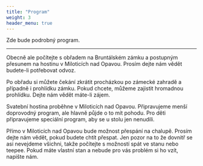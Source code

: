 ```yaml
---
title: "Program"
weight: 3
header_menu: true
---
```


Zde bude podrobný program.

---

Obecně ale počítejte s obřadem na Bruntálském zámku a postupným přesunem na hostinu v Miloticích nad Opavou. Prosím dejte nám vědět budete-li potřebovat odvoz.

Po obřadu si můžete čekání zkrátit procházkou po zámecké zahradě a případně i prohlídku zámku. Pokud chcete, můžeme zajistit hromadnou prohlídku. Dejte nám vědět máte-li zájem.

Svatební hostina proběhne v Miloticích nad Opavou. Připravujeme menší doprovodný program, ale hlavně půjde o to mít pohodu. Pro děti připravujeme speciální program, aby se u stolu jen nenudili.

Přímo v Miloticích nad Opavou bude možnost přespání na chalupě. Prosím dejte nám vědět, pokud budete chtít přespat. Jen pozor na to že dovnitř se asi nevejdeme všichni, takže počítejte s možností spát ve stanu nebo teepee. Pokud máte vlastní stan a nebude pro vás problém si ho vzít, napište nám.